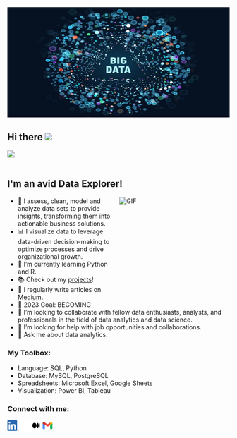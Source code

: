 <!-- Header Image: START -->
<img src="/assets/data.jpg" width="1000" height="250" />
<!-- Header Image: END -->


## Hi there <img src="https://github.com/TheDudeThatCode/TheDudeThatCode/blob/master/Assets/Hi.gif" width="29px">


<!-- Animated Typing: START -->
[<img align="left" src="https://readme-typing-svg.herokuapp.com?font=Fira+Code&pause=1100&color=FF652F&width=500&lines=I'm+Adeola.;Welcome+to+my+Data+Haven!;" />](https://github.com/DenverCoder1/readme-typing-svg)
<br />
<br />
<!-- Animated Typing: END -->


## I'm an avid Data Explorer!

<!-- Image Gif: START -->
<img align="right" alt="GIF"  width= "250px" height="250px" src="https://media.giphy.com/media/v1.Y2lkPTc5MGI3NjExYnhid2NvY3NwdGVkd3h1Y2d3bjk5dzAxeGNkeDd4MjcwZ3M2cHl2ayZlcD12MV9pbnRlcm5hbF9naWZfYnlfaWQmY3Q9Zw/JWuBH9rCO2uZuHBFpm/giphy.gif" />
<!-- Image Gif: END -->

<!-- About Section: START -->
- 🔭 I assess, clean, model and analyze data sets to provide insights, transforming them into actionable business solutions.
- 📊 I visualize data to leverage data-driven decision-making to optimize processes and drive organizational growth.
- 🌱 I’m currently learning Python and R.
- 📚 Check out my [projects](https://github.com/adeolaosibajo/Portfolio-Projects/blob/8787915501d8e58bb4573d4e6c5da3eeabb920b0/README.md)!
- 📝 I regularly write articles on [Medium](https://adeolaosibajo.medium.com/).
- 🥅 2023 Goal: BECOMING
- 🤝 I’m looking to collaborate with fellow data enthusiasts, analysts, and professionals in the field of data analytics and data science.
- 🤔 I’m looking for help with job opportunities and collaborations.
- 💬 Ask me about data analytics.
<!--
- 👨‍💻 All of my projects are available at ...
- 📫 How to reach me: ...
- 😄 Pronouns: ...
- ⚡ Fun fact: I love to...
-->
<!-- About Section: END -->


### My Toolbox:

<!-- Languages_and_Tools Section: START -->
- Language: SQL, Python
- Database: MySQL, PostgreSQL
- Spreadsheets: Microsoft Excel, Google Sheets
- Visualization: Power BI, Tableau
<!-- Languages_and_Tools Section: END -->


### Connect with me:

<!-- Connect Section: START -->
</a>
<a href="https://www.linkedin.com/in/adeolaosibajo">
  <img align="left" alt="Adeola Osibajo's LinkedIn" width="26px" height="24px" src="/assets/linkedin.png" />
</a>
<a href="https://twitter.com/adeolaosibajo">
  <img align="left" alt="Adeola Osibajo | Twitter" width="26px" height="24px" src="/assets/x.svg" />
</a>
<a href="https://adeolaosibajo.medium.com">
  <img align="left" alt="Adeola Osibajo | Medium" width="26px" height="24px" src="/assets/medium.svg" />
</a>
<a href="mailto:osibajoadeola@gmail.com">
  <img align="left" alt="Adeola Osibajo | Gmail" width="26px" height="24px" src="/assets/gmail.png" />
</a>
<br />
<br />
<!-- Connect Section: END -->
